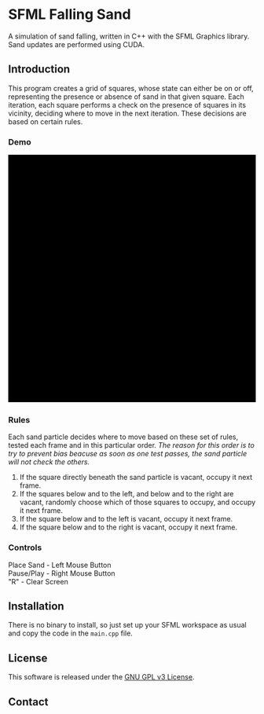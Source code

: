 <h1> SFML Falling Sand </h1>

<p>
A simulation of sand falling, written in C++ with the SFML Graphics library. Sand updates are performed using CUDA.
</p>

<h2>Introduction</h2>
<p>
This program creates a grid of squares, whose state can either be on or off, representing the presence or absence of sand in that given square. Each iteration, each square performs a check on the presence of squares in its vicinity, deciding where to move in the next iteration. These decisions are based on certain rules.
</p>

<h3>Demo</h3>

![](falling-sand.gif)
<h3>Rules</h3>
<p>
Each sand particle decides where to move based on these set of rules, tested each frame and in this particular order.  <i>The reason for this order is to try to prevent bias beacuse as soon as one test passes, the sand particle will not check the others.</i>
</p>
<ol>
<li> If the square directly beneath the sand particle is vacant, occupy it next frame.</li>
<li> If the squares below and to the left, and below and to the right are vacant, randomly choose which of those squares to occupy, and occupy it next frame.</li>
<li> If the square below and to the left is vacant, occupy it next frame.</li>
<li>  If the square below and to the right is vacant, occupy it next frame.</li>
</ol>

<h3>Controls</h3>
<p>
Place Sand - Left Mouse Button <br />
Pause/Play - Right Mouse Button<br />
"R" - Clear Screen

</p>

<h2>Installation</h2>
<p>
There is no binary to install, so just set up your SFML workspace as usual and copy the code in the <code>main.cpp</code> file.
</p>

<h2>License</h2>
<p>
This software is released under the <a href="https://www.gnu.org/licenses/gpl-3.0.en.html">GNU GPL v3 License</a>.</p>
<h2>Contact</h2>
<p>
